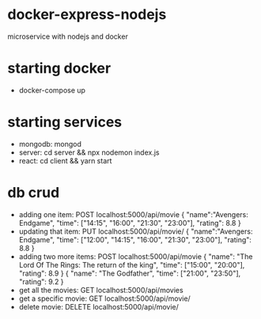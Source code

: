 # docker-express-nodejs
microservice with nodejs and docker

# starting docker
* docker-compose up

# starting services
* mongodb: mongod
* server: cd server && npx nodemon index.js
* react: cd client && yarn start

# db crud
* adding one item: POST localhost:5000/api/movie
{
    "name":"Avengers: Endgame",
    "time": ["14:15", "16:00", "21:30", "23:00"],
    "rating": 8.8
}
* updating that item: PUT localhost:5000/api/movie/<id>
{
    "name":"Avengers: Endgame",
    "time": ["12:00", "14:15", "16:00", "21:30", "23:00"],
    "rating": 8.8
}
* adding two more items: POST localhost:5000/api/movie
{
    "name": "The Lord Of The Rings: The return of the king",
    "time": ["15:00", "20:00"],
    "rating": 8.9
}
{
    "name": "The Godfather",
    "time": ["21:00", "23:50"],
    "rating": 9.2
}
* get all the movies: GET localhost:5000/api/movies
* get a specific movie: GET localhost:5000/api/movie/<id>
* delete movie: DELETE localhost:5000/api/movie/<id>